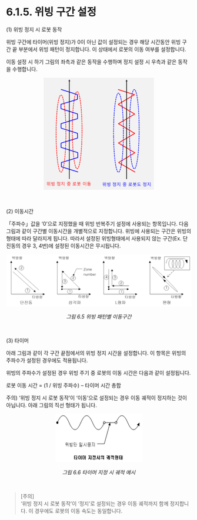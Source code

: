 ﻿# 6.1.5. 위빙 구간 설정

(1)	위빙 정지 시 로봇 동작

위빙 구간에 타이머(위빙 정지)가 0이 아닌 값이 설정되는 경우 해당 시간동안 위빙 구간 끝 부분에서 위빙 패턴이 정지합니다. 이 상태에서 로봇의 이동 여부를 설정합니다.

이동 설정 시 하기 그림의 좌측과 같은 동작을 수행하며 정지 설정 시 우측과 같은 동작을 수행합니다.
 
<p align="center">
 <img src="../../images/6_4_2.png" width="300"></img>
</p> 

(2)	이동시간

「주파수」값을 ‘0’으로 지정했을 때 위빙 반복주기 설정에 사용되는 항목입니다. 다음 그림과 같이 구간별 이동시간을 개별적으로 지정합니다. 위빙에 사용되는 구간은 위빙의 형태에 따라 달라지게 됩니다. 따라서 설정된 위빙형태에서 사용되지 않는 구간(Ex. 단진동의 경우 3, 4번)에 설정된 이동시간은 무시됩니다.

<p align="center">
 <img src="../../images/6_5.png"></img>
 <em><p align="center">그림 6.5 위빙 패턴별 이동구간</p></em>
</p> 



(3)	타이머

아래 그림과 같이 각 구간 끝점에서의 위빙 정지 시간을 설정합니다. 이 항목은 위빙의 주파수가 설정된 경우에도 적용됩니다.

위빙의 주파수가 설정된 경우 위빙 주기 중 로봇의 이동 시간은 다음과 같이 설정됩니다.

로봇 이동 시간 = (1 / 위빙 주파수) – 타이머 시간 총합


주의) ‘위빙 정지 시 로봇 동작’이 ‘이동’으로 설정되는 경우 이동 궤적이 정지하는 것이 아닙니다.
아래 그림의 직선 형태가 됩니다. 
 
 
<p align="center">
 <img src="../../images/6_6.png"></img>
 <em><p align="center">그림 6.6 타이머 지정 시 궤적 예시</p></em>
</p> 



> [주의]   
>‘위빙 정지 시 로봇 동작’이 ‘정지’로 설정되는 경우 이동 궤적까지 함께 정지합니다. 이 경우에도 로봇의 이동 속도는 동일합니다.
